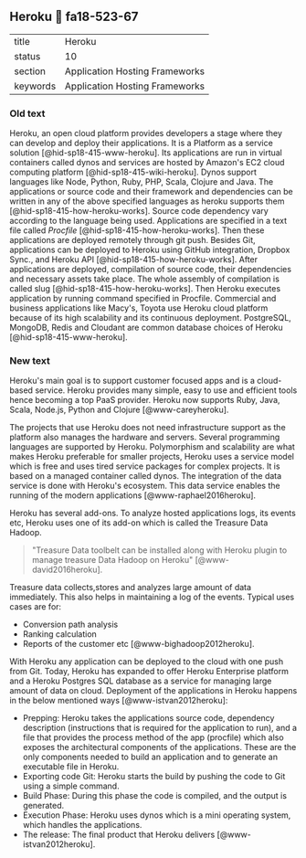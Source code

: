 ## Heroku :wave: fa18-523-67



|          |                                |
| -------- | ------------------------------ |
| title    | Heroku                         | 
| status   | 10                             |
| section  | Application Hosting Frameworks |
| keywords | Application Hosting Frameworks |



### Old text

Heroku, an open cloud platform provides developers a stage where they
can develop and deploy their applications. It is a Platform as a service
solution [@hid-sp18-415-www-heroku]. Its applications are run in virtual
containers called dynos and services are hosted by Amazon's EC2 cloud
computing platform  [@hid-sp18-415-wiki-heroku]. Dynos support languages
like Node, Python, Ruby, PHP, Scala, Clojure and Java. The applications
or source code and their framework and dependencies can be written in
any of the above specified languages as heroku supports them
 [@hid-sp18-415-how-heroku-works]. Source code dependency vary according
to the language being used. Applications are specified in a text file
called *Procfile*  [@hid-sp18-415-how-heroku-works]. Then these
applications are deployed remotely through git push. Besides Git,
applications can be deployed to Heroku using GitHub integration, Dropbox
Sync., and Heroku API [@hid-sp18-415-how-heroku-works]. After
applications are deployed, compilation of source code, their
dependencies and necessary assets take place. The whole assembly of
compilation is called slug  [@hid-sp18-415-how-heroku-works]. Then
Heroku executes application by running command specified in Procfile.
Commercial and business applications like Macy's, Toyota use Heroku
cloud platform because of its high scalability and its continuous
deployment. PostgreSQL, MongoDB, Redis and Cloudant are common database
choices of Heroku [@hid-sp18-415-www-heroku].


### New text

Heroku's main goal is to support customer focused apps and is a
cloud-based service. Heroku provides many simple, easy to use and
efficient tools hence becoming a top PaaS provider. Heroku now
supports Ruby, Java, Scala, Node.js, Python and Clojure
[@www-careyheroku].

The projects that use Heroku does not need infrastructure support as
the platform also manages the hardware and servers. Several
programming languages are supported by Heroku. Polymorphism and
scalability are what makes Heroku preferable for smaller projects,
Heroku uses a service model which is free and uses tired service
packages for complex projects. It is based on a managed container
called dynos.  The integration of the data service is done with
Heroku's ecosystem. This data service enables the running of the
modern applications [@www-raphael2016heroku].

Heroku has several add-ons. To analyze hosted applications logs, its
events etc, Heroku uses one of its add-on which is called the Treasure
Data Hadoop.  

> "Treasure Data toolbelt can be installed along with
> Heroku plugin to manage treasure Data Hadoop on Heroku"
> [@www-david2016heroku].

Treasure data collects,stores and analyzes large amount of data
immediately.  This also helps in maintaining a log of the
events. Typical uses cases are for:

* Conversion path analysis
* Ranking calculation
* Reports of the customer etc [@www-bighadoop2012heroku].

With Heroku any application can be deployed to the cloud with one push
from Git.  Today, Heroku has expanded to offer Heroku Enterprise
platform and a Heroku Postgres SQL database as a service for managing
large amount of data on cloud.  Deployment of the applications in
Heroku happens in the below mentioned ways [@www-istvan2012heroku]:

* Prepping: Heroku takes the applications source code, dependency
  description (instructions that is required for the application to
  run), and a file that provides the process method of the app
  (procfile) which also exposes the architectural components of the
  applications. These are the only components needed to build an
  application and to generate an executable file in Heroku.
* Exporting code Git: Heroku starts the build by pushing the code to
  Git using a simple command.
* Build Phase: During this phase the code is compiled, and the output
  is generated.
* Execution Phase: Heroku uses dynos which is a mini operating system,
  which handles the applications.
* The release: The final product that Heroku delivers
  [@www-istvan2012heroku].

